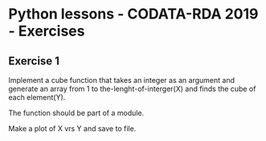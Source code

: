 # Python lessons - CODATA-RDA 2019 - Exercises 
## Exercise 1

Implement a cube function that takes an integer as an argument and generate an array from 1 to the-lenght-of-interger(X) and finds the cube of each element(Y).

The function should be part of a module.

Make a plot of X vrs Y and save to file.
